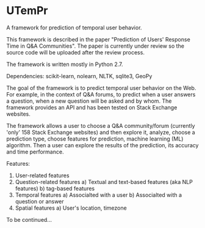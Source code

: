 # UTemPr
A framework for prediction of temporal user behavior.

This framework is described in the paper "Prediction of Users' Response Time in Q&A Communities". The paper is currently under review so the source code will be uploaded after the review process.

The framework is written mostly in Python 2.7.

Dependencies:
scikit-learn, nolearn, NLTK, sqlite3, GeoPy

The goal of the framework is to predict temporal user behavior on the Web. For example, in the context of Q&A forums, to predict when a user answers a question, when a new question will be asked and by whom. The framework provides an API and has been tested on Stack Exchange websites.

The framework allows a user to choose a Q&A community/forum (currently 'only' 158 Stack Exchange websites) and then explore it, analyze, choose a prediction type, choose features for prediction, machine learning (ML) algorithm. Then a user can explore the results of the prediction, its accuracy and time performance.

Features:
1) User-related features
2) Question-related features
   a) Textual and text-based features (aka NLP features)
   b) tag-based features
3) Temporal features
   a) Associalted with a user
   b) Associalted with a question or answer
4) Spatial features
   a) User's location, timezone

To be continued...
